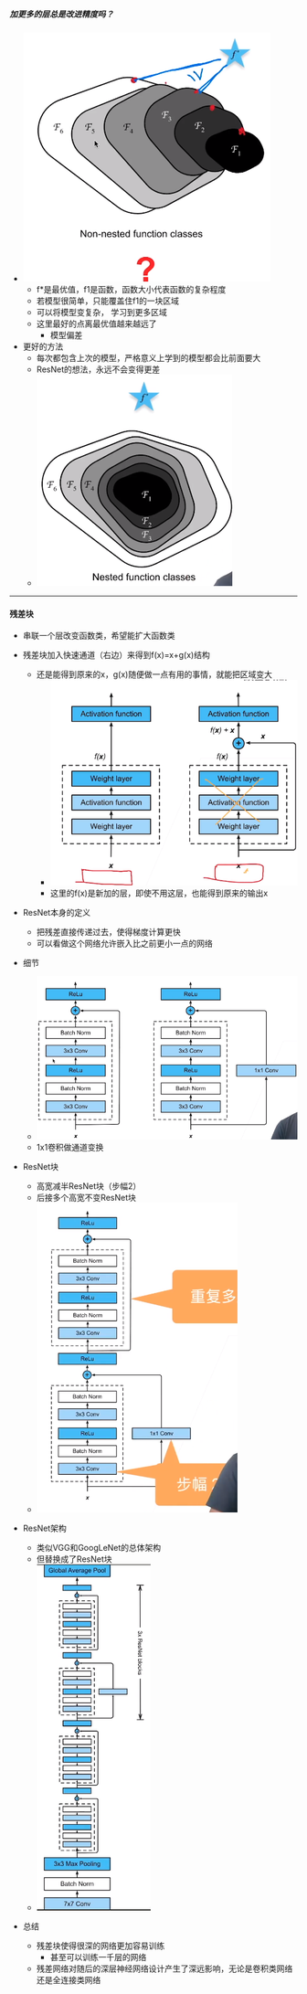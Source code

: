 ##### 加更多的层总是改进精度吗？

* ![image-20210712191354585](残差网络.assets/image-20210712191354585.png)
  * f*是最优值，f1是函数，函数大小代表函数的复杂程度
  * 若模型很简单，只能覆盖住f1的一块区域
  * 可以将模型变复杂， 学习到更多区域
  * 这里最好的点离最优值越来越远了
    * 模型偏差
* 更好的方法
  * 每次都包含上次的模型，严格意义上学到的模型都会比前面要大
  * ResNet的想法，永远不会变得更差
  * ![image-20210712191702842](残差网络.assets/image-20210712191702842.png)

---

#### 残差块

* 串联一个层改变函数类，希望能扩大函数类
* 残差块加入快速通道（右边）来得到f(x)=x+g(x)结构
  * 还是能得到原来的x，g(x)随便做一点有用的事情，就能把区域变大
    * ![image-20210712192627637](残差网络.assets/image-20210712192627637.png)
    * 这里的f(x)是新加的层，即使不用这层，也能得到原来的输出x
* ResNet本身的定义
  * 把残差直接传递过去，使得梯度计算更快
  * 可以看做这个网络允许嵌入比之前更小一点的网络
* 细节
  * ![image-20210712192934380](残差网络.assets/image-20210712192934380.png)
  * 1x1卷积做通道变换
* ResNet块
  * 高宽减半ResNet块（步幅2）
  * 后接多个高宽不变ResNet块
  * ![image-20210712193306290](残差网络.assets/image-20210712193306290.png)

* ResNet架构
  * 类似VGG和GoogLeNet的总体架构
  * 但替换成了ResNet块
  * ![image-20210712193454373](残差网络.assets/image-20210712193454373.png)

* 总结
  * 残差块使得很深的网络更加容易训练
    * 甚至可以训练一千层的网络
  * 残差网络对随后的深层神经网络设计产生了深远影响，无论是卷积类网络还是全连接类网络